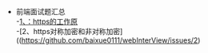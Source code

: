 - 前端面试题汇总 </br>
  -[1、：https的工作原](https://github.com/baixue0111/webInterView/issues/1)</br>
  -[2、https对称加密和非对称加密]((https://github.com/baixue0111/webInterView/issues/2)</br>
